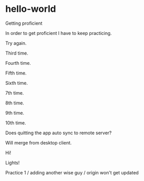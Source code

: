 # hello-world
Getting proficient 

In order to get proficient I have to keep practicing.

Try again.

Third time.

Fourth time.

Fifth time.

Sixth time. 

7th time.

8th time.

9th time.

10th time.

Does quitting the app auto sync to remote server? 

Will merge from desktop client. 

Hi!

Lights!

Practice 1 / adding another wise guy / origin won't get updated